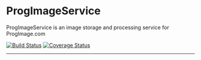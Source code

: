 # ProgImageService

ProgImageService is an image storage and processing service for ProgImage.com

[![Build Status](https://travis-ci.org/msoufiane/ProgImageService.svg?branch=master)](https://travis-ci.org/msoufiane/ProgImageService)
[![Coverage Status](https://coveralls.io/repos/github/msoufiane/ProgImageService/badge.svg?branch=master)](https://coveralls.io/github/msoufiane/ProgImageService?branch=master)
____

